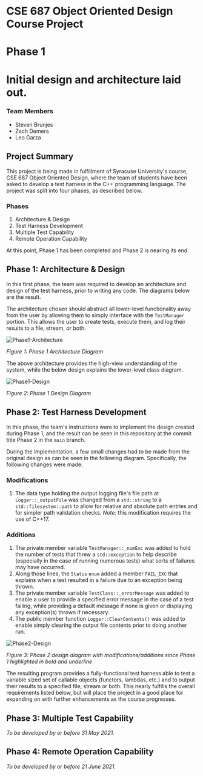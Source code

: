 # CSE 687 Object Oriented Design Course Project

# Phase 1
Initial design and architecture laid out.
=======
### Team Members
* Steven Brunjes
* Zach Demers
* Leo Garza


## Project Summary
This project is being made in fulfillment of Syracuse University's course, CSE 687 Object Oriented Design, where the team of students have been asked to develop a test harness in the C++ programming language.  The project was split into four phases, as described below.

### Phases
1. Architecture & Design
2. Test Harness Development
3. Multiple Test Capability
4. Remote Operation Capability

At this point, Phase 1 has been completed and Phase 2 is nearing its end.

## Phase 1: Architecture & Design
In this first phase, the team was required to develop an architecture and design of the test harness, prior to writing any code.  The diagrams below are the result.

The architecture chosen should abstract all lower-level functionality away from the user by allowing them to simply interface with the `TestManager` portion.  This allows the user to create tests, execute them, and log their results to a file, stream, or both.



![Phase1-Architecture](https://user-images.githubusercontent.com/62311700/117557812-f6cfa480-b044-11eb-8222-d18e5e05968a.png)

*Figure 1: Phase 1 Architecture Diagram*

The above architecture provides the high-view understanding of the system, while the below design explains the lower-level class diagram.

![Phase1-Design](https://user-images.githubusercontent.com/62311700/117557826-2aaaca00-b045-11eb-9c4c-3ddb13bba686.png)

*Figure 2: Phase 1 Design Diagram*




## Phase 2: Test Harness Development
In this phase, the team's instructions were to implement the design created during Phase 1, and the result can be seen in this repository at the commit title Phase 2 in the `main` branch.

During the implementation, a few small changes had to be made from the original design as can be seen in the following diagram.  Specifically, the following changes were made:

### Modifications
1. The data type holding the output logging file's file path at `Logger::_outputFile` was changed from a `std::string` to a `std::filesystem::path` to allow for relative and absolute path entries and for simpler path validation checks.  *Note:* this modification requires the use of C++17.

### Additions
1. The private member variable `TestManager::_numExc` was added to hold the number of tests that threw a `std::exception` to help describe (especially in the case of running numerous tests) what sorts of failures may have occurred.
2. Along those lines, the `Status` `enum` added a member `FAIL_EXC` that explains when a test resulted in a failure due to an exception being thrown.
3. The private member variable `TestClass::_errorMessage` was added to enable a user to provide a specified error message in the case of a test failing, while providing a default message if none is given or displaying any exception(s) thrown if necessary.
4. The public member function `Logger::ClearContents()` was added to enable simply clearing the output file contents prior to doing another run.


![Phase2-Design](https://user-images.githubusercontent.com/62311700/117557817-fe8f4900-b044-11eb-956c-6fa47cec0c00.png)

*Figure 3: Phase 2 design diagram with modifications/additions since Phase 1 highlighted in bold and underline*

The resulting program provides a fully-functional test harness able to test a variable sized set of callable objects (functors, lambdas, etc.) and to output their results to a specified file, stream or both.  This nearly fulfills the overall requirements listed below, but will place the project in a good place for expanding on with further enhancements as the course progresses.


## Phase 3: Multiple Test Capability
*To be developed by or before 31 May 2021.*

## Phase 4: Remote Operation Capability
*To be developed by or before 21 June 2021.*
